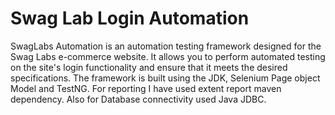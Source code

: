 # Swag Lab Login Automation 
SwagLabs Automation is an automation testing framework designed for the Swag Labs e-commerce website. It allows you to perform automated testing on the site's login functionality and ensure that it meets the desired specifications. The framework is built using the JDK, Selenium Page object Model and TestNG. For reporting I have used extent report maven dependency. Also for Database connectivity used Java JDBC. 
